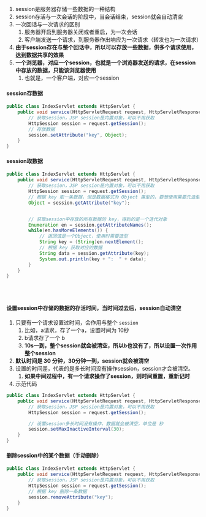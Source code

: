 


1. session是服务器存储一些数据的一种结构
2. session存活与一次会话的阶段中，当会话结束，session就会自动清空
3. 一次回话与一次请求的区别
   1. 服务器开启到服务器关闭或者重启，为一次会话
   2. 客户端发送一个请求，到服务器作出响应为一次请求（转发也为一次请求）
4. **由于session存在与整个回话中，所以可以存放一些数据，供多个请求使用，达到数据共享的效果**
5. **一个浏览器，对应一个session，也就是一个浏览器发送的请求，在session中存放的数据，只能该浏览器使用**
   1. 也就是，一个客户端，对应一个session



#### session存数据
```java
public class IndexServlet extends HttpServlet {
    public void service(HttpServletRequest request, HttpServletResponse response) throws ServletException, IOException {
        // 获取session，JSP session是内置对象，可以不用获取
        HttpSession session = request.getSession();
        // 存放数据
        session.setAttribute("key", Object);
    }
}
```



#### session取数据
```java
public class IndexServlet extends HttpServlet {
    public void service(HttpServletRequest request, HttpServletResponse response) throws ServletException, IOException {
        // 获取session，JSP session是内置对象，可以不用获取
        HttpSession session = request.getSession();
        // 根据 key 取一条数据，但是数据格式为 Object 类型的，要想使用需要先造型
        Object = session.getAttribute("key");


        // 获取session中存放的所有数据的 key，得到的是一个迭代对象
        Enumeration en = session.getAttributeNames();
        while(en.hasMoreElements()) {
            // 返回值是一个Object，使用时需要造型
            String key = (String)en.nextElement();
            // 根据 key 获取对应的数据
            String data = session.getAttribute(key);
            System.out.println(key + ":  " + data);
        }
    }
}
		
		
		
```



#### 设置session中存储的数据的存活时间，当时间过去后，session自动清空
1. 只要有一个请求设置过时间，会作用与整个 `session`
   1. 比如，a请求，存了一个a，设置时间为 10秒
   2. b请求存了一个 b
   3. **10s一到，整个session就会被清空，所以b也没有了，所以设置一次作用整个session**
2. **默认时间是 30 分钟，30分钟一到，session就会被清空**
3. 设置的时间差，代表的是多长时间没有操作session，session才会被清空。
   1. **如果中间过程中，有一个请求操作了session，则时间重置，重新记时**
4. 示范代码
```java
public class IndexServlet extends HttpServlet {
    public void service(HttpServletRequest request, HttpServletResponse response) throws ServletException, IOException {
        // 获取session，JSP session是内置对象，可以不用获取
        HttpSession session = request.getSession();

        // 设置session多长时间没有操作，数据就会被清空，单位是 秒
        session.setMaxInactiveInterval(30);
    }
}
```




#### 删除session中的某个数据（手动删除）
```java
public class IndexServlet extends HttpServlet {
    public void service(HttpServletRequest request, HttpServletResponse response) throws ServletException, IOException {
        // 获取session，JSP session是内置对象，可以不用获取
        HttpSession session = request.getSession();
        // 根据 key 删除一条数据
        session.removeAttribute("key");
    }
}
```
